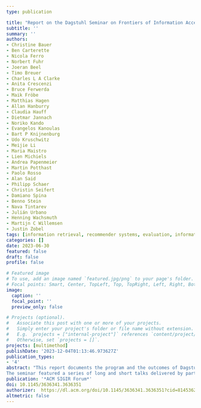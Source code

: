 ```yaml
---
type: publication

title: "Report on the Dagstuhl Seminar on Frontiers of Information Access Experimentation for Research and Education"
subtitle: ''
summary: ''
authors:
- Christine Bauer
- Ben Carterette
- Nicola Ferro
- Norbert Fuhr
- Joeran Beel
- Timo Breuer
- Charles L A Clarke
- Anita Crescenzi
- Bruce Ferwerda
- Maik Fröbe
- Matthias Hagen
- Allan Hanburry
- Claudia Hauff
- Dietmar Jannach
- Noriko Kando
- Evangelos Kanoulas
- Bart P Knijnenburg
- Udo Kruschwitz
- Meijie Li
- Maria Maistro
- Lien Michiels
- Andrea Papenmeier
- Martin Potthast
- Paolo Rosso
- Alan Said
- Philipp Schaer
- Christin Seifert
- Damiano Spina
- Benno Stein
- Nava Tintarev
- Julián Urbano
- Henning Wachsmuth
- Martijn C Willemsen
- Justin Zobel
tags: [information retrieval, recommender systems, evaluation, information access, experimentation, Dagstuhl]
categories: []
date: 2023-06-30
featured: false
draft: false
profile: false

# Featured image
# To use, add an image named `featured.jpg/png` to your page's folder.
# Focal points: Smart, Center, TopLeft, Top, TopRight, Left, Right, BottomLeft, Bottom, BottomRight.
image:
  caption: ''
  focal_point: ''
  preview_only: false

# Projects (optional).
#   Associate this post with one or more of your projects.
#   Simply enter your project's folder or file name without extension.
#   E.g. `projects = ["internal-project"]` references `content/project/deep-learning/index.md`.
#   Otherwise, set `projects = []`.
projects: [multimethod]
publishDate: '2023-12-04T01:13:46.973627Z'
publication_types:
- '4'
abstract: "This report documents the program and the outcomes of Dagstuhl Seminar 23031 “Fron- tiers of Information Access Experimentation for Research and Education”, which brought together 38 participants from 12 countries. The seminar addressed technology-enhanced in- formation access (information retrieval, recommender systems, natural language processing) and specifically focused on developing more responsible experimental practices leading to more valid results, both for research as well as for scientific education.
The seminar featured a series of long and short talks delivered by participants, who helped in setting a common ground and in letting emerge topics of interest to be explored as the main output of the seminar. This led to the definition of five groups which investigated challenges, opportunities, and next steps in the following areas: reality check, i.e. conducting real-world studies, human–machine-collaborative relevance judgment frameworks, overcoming method- ological challenges in information retrieval and recommender systems through awareness and education, results-blind reviewing, and guidance for authors."
publication: '*ACM SIGIR Forum*'
doi: 10.1145/3636341.3636351
authorizer:  https://dl.acm.org/doi/10.1145/3636341.3636351?cid=81453628934
altmetric: false
---
```

